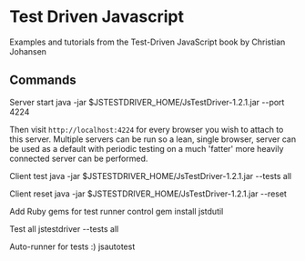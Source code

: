 # Test Driven Javascript #

Examples and tutorials from the Test-Driven JavaScript book by Christian Johansen 

## Commands
Server start
    java -jar $JSTESTDRIVER_HOME/JsTestDriver-1.2.1.jar --port 4224

Then visit `http://localhost:4224` for every browser you wish to attach to this server. Multiple servers can be run so a lean, single browser, server can be used as a default with periodic testing on a much 'fatter' more heavily connected server can be performed.

Client test
    java -jar $JSTESTDRIVER_HOME/JsTestDriver-1.2.1.jar --tests all
		
Client reset
    java -jar $JSTESTDRIVER_HOME/JsTestDriver-1.2.1.jar --reset


Add Ruby gems for test runner control
    gem install jstdutil
		
Test all
    jstestdriver --tests all
		
Auto-runner for tests :)
    jsautotest

